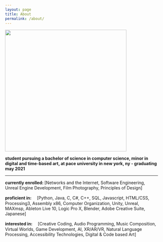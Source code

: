 ```yaml
---
layout: page
title: About
permalink: /about/
---
```

<img src="https://i.imgur.com/EeG7iuy.jpg" width="400">

**student pursuing a bachelor of science in computer science, minor in digital and time-based art, at pace university in new york, ny - graduating may 2021**

<!-- **ニューヨークでペース大学のコンピュータ・サイエンス理学士四年生です。副専攻はデジタル・アートです。２０２１年５月に卒業します。日本で務めるとビザが必要です** -->

-----------------------------------------------------------

**currently enrolled: <!--（今学期のコース）-->**
[Networks and the Internet, 
Software Engineering,
Unreal Engine Development, 
Film Photography,
Principles of Design]

**proficient in:　<!--（技術）: -->**
[Python,
Java,
C,
C#,
C++,
SQL,
Javascript,
HTML/CSS,
Processing3,
Assembly x86,
Computer Organization,
Unity,
Unreal,
MAXmsp,
Ableton Live 10,
Logic Pro X,
Blender,
Adobe Creative Suite,
Japanese]


**interested in:　<!--（興味）:-->**
[Creative Coding,
Audio Programming,
Music Composition,
Virtual Worlds,
Game Development,
AI,
XR/AR/VR,
Natural Language Processing,
Accessibility Technologies,
Digital & Code based Art]
